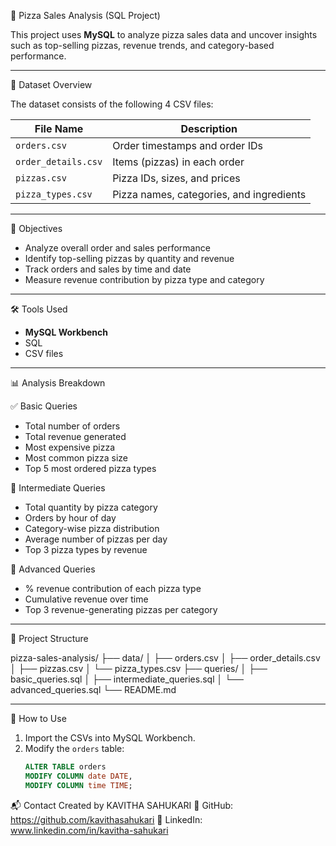 🍕 Pizza Sales Analysis (SQL Project)

This project uses **MySQL** to analyze pizza sales data and uncover insights such as top-selling pizzas, revenue trends, and category-based performance.

---

📁 Dataset Overview

The dataset consists of the following 4 CSV files:

| File Name           | Description                              |
|---------------------|------------------------------------------|
| `orders.csv`        | Order timestamps and order IDs           |
| `order_details.csv` | Items (pizzas) in each order             |
| `pizzas.csv`        | Pizza IDs, sizes, and prices             |
| `pizza_types.csv`   | Pizza names, categories, and ingredients |

---

🧠 Objectives

- Analyze overall order and sales performance
- Identify top-selling pizzas by quantity and revenue
- Track orders and sales by time and date
- Measure revenue contribution by pizza type and category

---

🛠️ Tools Used

- **MySQL Workbench**
- SQL
- CSV files

---

📊 Analysis Breakdown

✅ Basic Queries
- Total number of orders
- Total revenue generated
- Most expensive pizza
- Most common pizza size
- Top 5 most ordered pizza types

🔁 Intermediate Queries
- Total quantity by pizza category
- Orders by hour of day
- Category-wise pizza distribution
- Average number of pizzas per day
- Top 3 pizza types by revenue

🔬 Advanced Queries
- % revenue contribution of each pizza type
- Cumulative revenue over time
- Top 3 revenue-generating pizzas per category

---

📂 Project Structure

pizza-sales-analysis/
├── data/
│ ├── orders.csv
│ ├── order_details.csv
│ ├── pizzas.csv
│ └── pizza_types.csv
├── queries/
│ ├── basic_queries.sql
│ ├── intermediate_queries.sql
│ └── advanced_queries.sql
└── README.md


---

📌 How to Use

1. Import the CSVs into MySQL Workbench.
2. Modify the `orders` table:
   ```sql
   ALTER TABLE orders
   MODIFY COLUMN date DATE,
   MODIFY COLUMN time TIME;


📬 Contact
Created by KAVITHA SAHUKARI
📂 GitHub: https://github.com/kavithasahukari
💼 LinkedIn: www.linkedin.com/in/kavitha-sahukari
